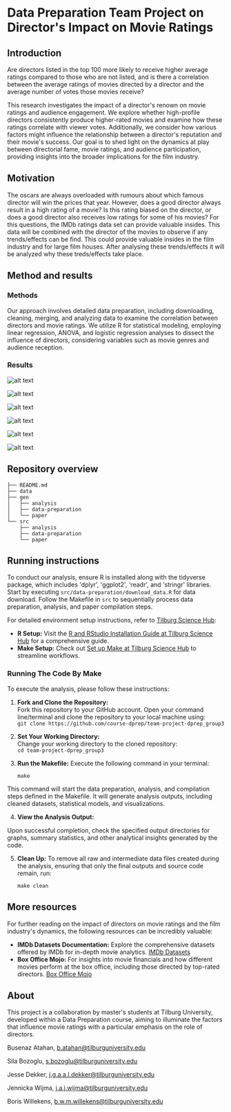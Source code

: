 # Data Preparation Team Project on Director's Impact on Movie Ratings

## Introduction
Are directors listed in the top 100 more likely to receive higher average ratings compared to those who are not listed, and is there a correlation between the average ratings of movies directed by a director and the average number of votes those movies receive?

This research investigates the impact of a director's renown on movie ratings and audience engagement. We explore whether high-profile directors consistently produce higher-rated movies and examine how these ratings correlate with viewer votes. Additionally, we consider how various factors might influence the relationship between a director's reputation and their movie's success. Our goal is to shed light on the dynamics at play between directorial fame, movie ratings, and audience participation, providing insights into the broader implications for the film industry.

## Motivation
The oscars are always overloaded with rumours about which famous director will win the prices that year. However, does a good director always result in a high rating of a movie? Is this rating biased on the director, or does a good director also receives low ratings for some of his movies? For this questions, the IMDb ratings data set can provide valuable insides. This data will be combined with the director of the movies to observe if any trends/effects can be find. This could provide valuable insides in the film industry and for large film houses. After analysing these trends/effects it will be analyzed why these treds/effects take place.

## Method and results

### Methods
Our approach involves detailed data preparation, including downloading, cleaning, merging, and analyzing data to examine the correlation between directors and movie ratings. We utilize R for statistical modeling, employing linear regression, ANOVA, and logistic regression analyses to dissect the influence of directors, considering variables such as movie genres and audience reception.

### Results

![alt text](images/image.png)

![alt text](images/image-1.png)

![alt text](images/image-2.png)

![alt text](images/image-3.png)

![alt text](images/image-4.png)

![alt text](images/image-5.png)

## Repository overview

```
├── README.md
├── data                  
├── gen
│   ├── analysis           
│   ├── data-preparation   
│   └── paper              
└── src
    ├── analysis           
    ├── data-preparation   
    └── paper     
```
          

## Running instructions

To conduct our analysis, ensure R is installed along with the tidyverse package, which includes 'dplyr', 'ggplot2', 'readr', and 'stringr' libraries. Start by executing `src/data-preparation/download_data.R` for data download. Follow the Makefile in `src` to sequentially process data preparation, analysis, and paper compilation steps.

For detailed environment setup instructions, refer to [Tilburg Science Hub](https://tilburgsciencehub.com/):  

- **R Setup:** Visit the [R and RStudio Installation Guide at Tilburg Science Hub](https://tilburgsciencehub.com/topics/computer-setup/software-installation/rstudio/r/) for a comprehensive guide.
- **Make Setup:** Check out [Set up Make at Tilburg Science Hub](https://tilburgsciencehub.com/topics/automation/automation-tools/makefiles/make/) to streamline workflows.

### Running The Code By Make

To execute the analysis, please follow these instructions:

1. **Fork and Clone the Repository:**  
   Fork this repository to your GitHub account.
   Open your command line/terminal and clone the repository to your local machine using:  
   `git clone https://github.com/course-dprep/team-project-dprep_group3`

2. **Set Your Working Directory:**  
   Change your working directory to the cloned repository:  
   `cd team-project-dprep_group3`


3. **Run the Makefile:**
Execute the following command in your terminal:  


    `make`    


This command will start the data preparation, analysis, and compilation steps defined in the Makefile. It will generate analysis outputs, including cleaned datasets, statistical models, and visualizations.

4. **View the Analysis Output:** 

Upon successful completion, check the specified output directories for graphs, summary statistics, and other analytical insights generated by the code.

5. **Clean Up:**
To remove all raw and intermediate data files created during the analysis, ensuring that only the final outputs and source code remain, run:  


    `make clean`


## More resources

For further reading on the impact of directors on movie ratings and the film industry's dynamics, the following resources can be incredibly valuable:

- **IMDb Datasets Documentation:** Explore the comprehensive datasets offered by IMDb for in-depth movie analytics. [IMDb Datasets](https://developer.imdb.com/non-commercial-datasets/)
- **Box Office Mojo:** For insights into movie financials and how different movies perform at the box office, including those directed by top-rated directors. [Box Office Mojo](https://www.boxofficemojo.com/)



## About

This project is a collaboration by master's students at Tilburg University, developed within a Data Preparation course, aiming to illuminate the factors that influence movie ratings with a particular emphasis on the role of directors.

Busenaz Atahan, b.atahan@tilburguniversity.edu 


Sila Bozoglu, s.bozoglu@tilburguniversity.edu  


Jesse Dekker, j.g.a.a.l.dekker@tilburguniversity.edu  


Jennicka Wijma, j.a.j.wijma@tilburguniversity.edu  


Boris Willekens, b.w.m.willekens@tilburguniversity.edu  



